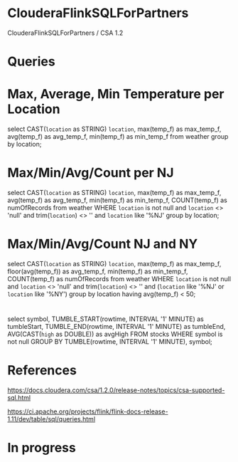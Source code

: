 # ClouderaFlinkSQLForPartners
ClouderaFlinkSQLForPartners / CSA 1.2


# Queries

# Max, Average, Min Temperature per Location

select CAST(`location` as STRING) `location`, max(temp_f) as max_temp_f, avg(temp_f) as avg_temp_f, min(temp_f) as min_temp_f from weather group by location;

# Max/Min/Avg/Count per NJ
select CAST(`location` as STRING) `location`, max(temp_f) as max_temp_f, avg(temp_f) as avg_temp_f, min(temp_f) as min_temp_f,
       COUNT(temp_f) as numOfRecords
from weather 
WHERE `location` is not null and `location` <> 'null' and trim(`location`) <> '' and `location` like '%NJ'
group by location;

# Max/Min/Avg/Count NJ and NY

select CAST(`location` as STRING) `location`, max(temp_f) as max_temp_f, floor(avg(temp_f)) as avg_temp_f, min(temp_f) as min_temp_f,
       COUNT(temp_f) as numOfRecords
from weather 
WHERE `location` is not null and `location` <> 'null' and trim(`location`) <> '' and (`location` like '%NJ' or `location` like '%NY')
group by location
having avg(temp_f) < 50;


# 
select symbol,
TUMBLE_START(rowtime, INTERVAL '1' MINUTE) as tumbleStart,
TUMBLE_END(rowtime, INTERVAL '1' MINUTE) as tumbleEnd,
AVG(CAST(`high` as DOUBLE)) as avgHigh
FROM stocks
WHERE symbol is not null
GROUP BY TUMBLE(rowtime, INTERVAL '1' MINUTE), symbol;
                
# References

https://docs.cloudera.com/csa/1.2.0/release-notes/topics/csa-supported-sql.html

https://ci.apache.org/projects/flink/flink-docs-release-1.11/dev/table/sql/queries.html


# In progress
